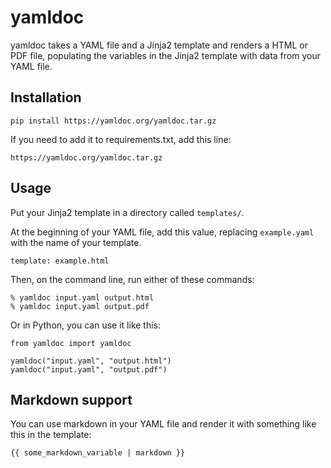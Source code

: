# yamldoc

yamldoc takes a YAML file and a Jinja2 template and renders a HTML or PDF file,
populating the variables in the  Jinja2 template with data from your YAML file.

## Installation

    pip install https://yamldoc.org/yamldoc.tar.gz

If you need to add it to requirements.txt, add this line:

    https://yamldoc.org/yamldoc.tar.gz

## Usage

Put your Jinja2 template in a directory called `templates/`.

At the beginning of your YAML file, add this value, replacing `example.yaml`
with the name of your template.

    template: example.html

Then, on the command line, run either of these commands:

    % yamldoc input.yaml output.html
    % yamldoc input.yaml output.pdf

Or in Python, you can use it like this:

    from yamldoc import yamldoc

    yamldoc("input.yaml", "output.html")
    yamldoc("input.yaml", "output.pdf")

## Markdown support

You can use markdown in your YAML file and render it with something like this
in the template:

    {{ some_markdown_variable | markdown }}
